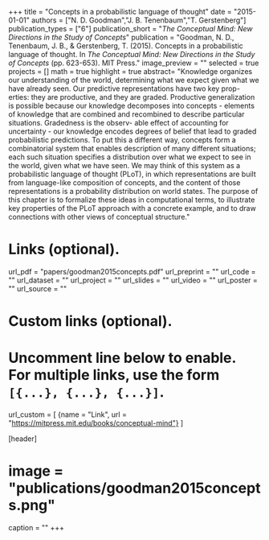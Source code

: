 +++
title = "Concepts in a probabilistic language of thought"
date = "2015-01-01"
authors = ["N. D. Goodman","J. B. Tenenbaum","T. Gerstenberg"]
publication_types = ["6"]
publication_short = "_The Conceptual Mind: New Directions in the Study of Concepts_"
publication = "Goodman, N. D., Tenenbaum, J. B., & Gerstenberg, T. (2015). Concepts in a probabilistic language of thought. In _The Conceptual Mind: New Directions in the Study of Concepts_ (pp. 623-653). MIT Press."
image_preview = ""
selected = true
projects = []
math = true
highlight = true
abstract= "Knowledge organizes our understanding of the world, determining what we expect given what we have already seen. Our predictive representations have two key prop- erties: they are productive, and they are graded. Productive generalization is possible because our knowledge decomposes into concepts - elements of knowledge that are combined and recombined to describe particular situations. Gradedness is the observ- able effect of accounting for uncertainty - our knowledge encodes degrees of belief that lead to graded probabilistic predictions. To put this a different way, concepts form a combinatorial system that enables description of many different situations; each such situation specifies a distribution over what we expect to see in the world, given what we have seen. We may think of this system as a probabilistic language of thought (PLoT), in which representations are built from language-like composition of concepts, and the content of those representations is a probability distribution on world states. The purpose of this chapter is to formalize these ideas in computational terms, to illustrate key properties of the PLoT approach with a concrete example, and to draw connections with other views of conceptual structure."

# Links (optional).
url_pdf = "papers/goodman2015concepts.pdf"
url_preprint = ""
url_code = ""
url_dataset = ""
url_project = ""
url_slides = ""
url_video = ""
url_poster = ""
url_source = ""

# Custom links (optional).
#   Uncomment line below to enable. For multiple links, use the form `[{...}, {...}, {...}]`.
url_custom = [
{name = "Link", url = "https://mitpress.mit.edu/books/conceptual-mind"}
]

[header]
# image = "publications/goodman2015concepts.png"
caption = ""
+++